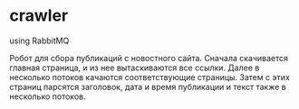 # crawler
using RabbitMQ

Робот для сбора публикаций с новостного сайта. 
Сначала скачивается главная страница, и из нее вытаскиваются все ссылки. Далее в несколько потоков качаются соответствующие страницы. 
Затем с этих страниц парсятся заголовок, дата и время публикации и текст также в несколько потоков.
